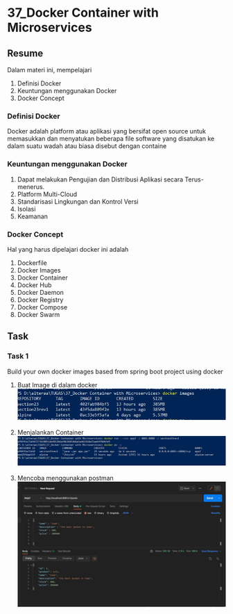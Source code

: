 # 37_Docker Container with Microservices

## Resume

Dalam materi ini, mempelajari <br />

1. Definisi Docker<br />
2. Keuntungan menggunakan Docker <br />
3. Docker Concept<br />

### Definisi Docker

Docker adalah platform atau aplikasi yang bersifat open source untuk memasukkan dan menyatukan beberapa file software yang disatukan ke dalam suatu wadah atau biasa disebut dengan containe<br/>

### Keuntungan menggunakan Docker

1. Dapat melakukan Pengujian dan Distribusi Aplikasi secara Terus-menerus.<br/>
2. Platform Multi-Cloud<br/>
3. Standarisasi Lingkungan dan Kontrol Versi<br/>
4. Isolasi<br/>
5. Keamanan

### Docker Concept

Hal yang harus dipelajari docker ini adalah

1. Dockerfile <br />
2. Docker Images <br />
3. Docker Container <br />
4. Docker Hub <br />
5. Docker Daemon <br />
6. Docker Registry <br />
7. Docker Compose <br />
8. Docker Swarm

## Task

### Task 1

Build your own docker images based from spring boot project using docker

1. Buat Image di dalam docker<br />
   ![xx](https://github.com/hafidzencis/java_muhammad-hafidz-febriansyah/blob/master/37_Docker%20Container%20with%20Microservices/screenshot/docker%20images.JPG)<br /><br />
2. Menjalankan Container<br />
   ![xx](https://github.com/hafidzencis/java_muhammad-hafidz-febriansyah/blob/master/37_Docker%20Container%20with%20Microservices/screenshot/docker%20run%20and%20build%20container.JPG)<br /><br />
3. Mencoba menggunakan postman<br />
   ![xx](https://github.com/hafidzencis/java_muhammad-hafidz-febriansyah/blob/master/37_Docker%20Container%20with%20Microservices/screenshot/hasil.JPG)<br /><br />
